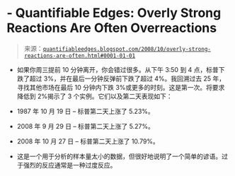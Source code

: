 <!--yml

-   category: 未分类

-   date: 2024-05-18 13:35:03

-->

# -   Quantifiable Edges: Overly Strong Reactions Are Often Overreactions

> 来源：[`quantifiableedges.blogspot.com/2008/10/overly-strong-reactions-are-often.html#0001-01-01`](http://quantifiableedges.blogspot.com/2008/10/overly-strong-reactions-are-often.html#0001-01-01)

-   如果你周三提前 10 分钟离开，你会错过很多。从下午 3:50 到 4 点，标普下跌了超过 3%，并在最后一分钟反弹前下跌了超过 4%。我回溯过去 25 年，寻找其他市场在最后 10 分钟内下跌 3%或更多的时刻。这是第一次。将要求降低到 2%揭示了 3 个实例。它们以及第二天表现如下：

-   1987 年 10 月 19 日 – 标普第二天上涨了 5.23%。

-   2008 年 9 月 29 日 – 标普第二天上涨了 5.27%。

-   2008 年 10 月 27 日 – 标普第二天上涨了 10.79%。

-   这是一个用于分析的样本量太小的数据，但很好地说明了一个简单的谚语。过于强烈的反应通常是一种过度反应。
